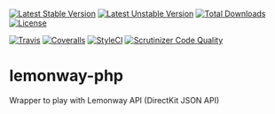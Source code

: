 [![Latest Stable Version](https://poser.pugx.org/dcardenascom/lemonway-php/version)](https://github.com/dcardenascom/lemonway-php)
[![Latest Unstable Version](https://poser.pugx.org/dcardenascom/lemonway-php/v/unstable)](https://github.com/dcardenascom/lemonway-php)
[![Total Downloads](https://poser.pugx.org/dcardenascom/lemonway-php/downloads)](https://github.com/dcardenascom/lemonway-php)
[![License](https://poser.pugx.org/dcardenascom/lemonway-php/license)](https://github.com/dcardenascom/lemonway-php)

[![Travis](https://travis-ci.org/dcardenascom/lemonway-php.svg?branch=master)](https://travis-ci.org/dcardenascom/lemonway-php)
[![Coveralls](https://coveralls.io/repos/github/dcardenascom/lemonway-php/badge.svg?branch=master)](https://coveralls.io/github/dcardenascom/lemonway-php)
[![StyleCI](https://styleci.io/repos/98188902/shield)](https://styleci.io/repos/98188902)
[![Scrutinizer Code Quality](https://scrutinizer-ci.com/g/dcardenascom/lemonway-php/badges/quality-score.png?b=master)](https://scrutinizer-ci.com/g/dcardenascom/lemonway-php/?branch=master)

# lemonway-php
Wrapper to play with Lemonway API (DirectKit JSON API)
